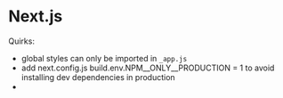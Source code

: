 # Next.js

Quirks:

* global styles can only be imported in `_app.js`
* add next.config.js build.env.NPM\__ONLY\__PRODUCTION = 1 to avoid installing dev dependencies in production
* 


